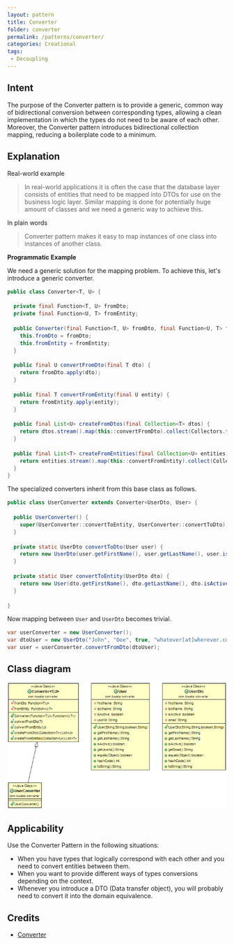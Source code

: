 ```yaml
---
layout: pattern
title: Converter
folder: converter
permalink: /patterns/converter/
categories: Creational
tags:
 - Decoupling
---
```


## Intent

The purpose of the Converter pattern is to provide a generic, common way of bidirectional
conversion between corresponding types, allowing a clean implementation in which the types do not
need to be aware of each other. Moreover, the Converter pattern introduces bidirectional collection
mapping, reducing a boilerplate code to a minimum.

## Explanation

Real-world example

> In real-world applications it is often the case that the database layer consists of entities that need 
> to be mapped into DTOs for use on the business logic layer. Similar mapping is done for 
> potentially huge amount of classes and we need a generic way to achieve this.

In plain words

> Converter pattern makes it easy to map instances of one class into instances of another class.

**Programmatic Example**

We need a generic solution for the mapping problem. To achieve this, let's introduce a generic 
converter.

```java
public class Converter<T, U> {

  private final Function<T, U> fromDto;
  private final Function<U, T> fromEntity;

  public Converter(final Function<T, U> fromDto, final Function<U, T> fromEntity) {
    this.fromDto = fromDto;
    this.fromEntity = fromEntity;
  }

  public final U convertFromDto(final T dto) {
    return fromDto.apply(dto);
  }

  public final T convertFromEntity(final U entity) {
    return fromEntity.apply(entity);
  }

  public final List<U> createFromDtos(final Collection<T> dtos) {
    return dtos.stream().map(this::convertFromDto).collect(Collectors.toList());
  }

  public final List<T> createFromEntities(final Collection<U> entities) {
    return entities.stream().map(this::convertFromEntity).collect(Collectors.toList());
  }
}
```

The specialized converters inherit from this base class as follows.

```java
public class UserConverter extends Converter<UserDto, User> {

  public UserConverter() {
    super(UserConverter::convertToEntity, UserConverter::convertToDto);
  }

  private static UserDto convertToDto(User user) {
    return new UserDto(user.getFirstName(), user.getLastName(), user.isActive(), user.getUserId());
  }

  private static User convertToEntity(UserDto dto) {
    return new User(dto.getFirstName(), dto.getLastName(), dto.isActive(), dto.getEmail());
  }

}
```

Now mapping between `User` and `UserDto` becomes trivial.

```java
var userConverter = new UserConverter();
var dtoUser = new UserDto("John", "Doe", true, "whatever[at]wherever.com");
var user = userConverter.convertFromDto(dtoUser);
```

## Class diagram

![alt text](./etc/converter.png "Converter Pattern")

## Applicability

Use the Converter Pattern in the following situations:

* When you have types that logically correspond with each other and you need to convert entities 
between them.
* When you want to provide different ways of types conversions depending on the context.
* Whenever you introduce a DTO (Data transfer object), you will probably need to convert it into the 
domain equivalence.

## Credits

* [Converter](http://www.xsolve.pl/blog/converter-pattern-in-java-8/)
